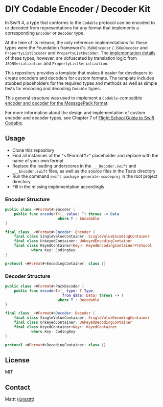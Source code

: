 # DIY Codable Encoder / Decoder Kit

In Swift 4,
a type that conforms to the `Codable` protocol
can be encoded to or decoded from representations
for any format that implements a corresponding `Encoder` or `Decoder` type.

At the time of its release,
the only reference implementations for these types
were the Foundation framework's `JSONEncoder` / `JSONDecoder`
and `PropertyListEncoder` and `PropertyListDecoder`.
The [implementation details](https://github.com/apple/swift/blob/master/stdlib/public/SDK/Foundation/JSONEncoder.swift)
of these types, however,
are obfuscated by translation logic from
`JSONSerialization` and `PropertyListSerialization`.

This repository provides a template
that makes it easier for developers
to create encoders and decoders for custom formats.
The template includes stubbed placeholders for the required types and methods
as well as simple tests for encoding and decoding `Codable` types.

This general structure was used to implement a `Codable`-compatible
[encoder and decoder for the MessagePack format](https://github.com/flight-school/messagepack).

For more information about the design and implementation
of custom encoder and decoder types,
see Chapter 7 of
[Flight School Guide to Swift Codable](https://gumroad.com/l/codable).

## Usage

* Clone this repository
* Find all instances of the "<#Format#>" placeholder
  and replace with the name of your own format
* Replace the leading underscores in the
  `___Decoder.swift` and `___Encoder.swift` files,
  as well as the source files in the Tests directory
* Run the command `swift package generate-xcodeproj`
  in the root project directory
* Fill in the missing implementation accordingly

### Encoder Structure

```swift
public class <#Format#>Encoder {
    public func encode<T>(_ value: T) throws -> Data
                        where T : Encodable
}

final class _<#Format#>Encoder: Encoder {
    final class SingleValueContainer: SingleValueEncodingContainer
    final class UnkeyedContainer: UnkeyedEncodingContainer
    final class KeyedContainer<Key>: KeyedEncodingContainerProtocol
            where Key: CodingKey
}

protocol <#Format#>EncodingContainer: class {}
```

### Decoder Structure

```swift
public class <#Format#>PackDecoder {
    public func decode<T>(_ type: T.Type,
                          from data: Data) throws -> T
                        where T : Decodable
}

final class _<#Format#>Decoder: Decoder {
    final class SingleValueContainer: SingleValueDecodingContainer
    final class UnkeyedContainer: UnkeyedDecodingContainer
    final class KeyedContainer<Key>: KeyedContainer
            where Key: CodingKey
}

protocol <#Format#>DecodingContainer: class {}
```

## License

MIT

## Contact

Mattt ([@mattt](https://twitter.com/mattt))
